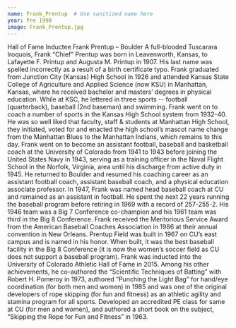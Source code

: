 ```yaml
---
name: Frank_Prentup  # Use sanitized name here
year: Pre 1990
image: Frank_Prentup.jpg
---
```


Hall of Fame Inductee Frank Prentup – Boulder
A full-blooded Tuscarara Iroquois, Frank “Chief” Prentup was born in Leavenworth, Kansas, to Lafayette
F. Printup and Augusta M. Printup in 1907. His last name was spelled incorrectly as a result of a birth
certificate typo.
Frank graduated from Junction City (Kansas) High School in 1926 and attended Kansas State College of
Agriculture and Applied Science (now KSU) in Manhattan, Kansas, where he received bachelor and
masters’ degrees in physical education. While at KSC, he lettered in three sports -- football
(quarterback), baseball (2nd baseman) and swimming.
Frank went on to coach a number of sports in the Kansas High School system from 1932-40. He was so
well liked that faculty, staff & students at Manhattan High School, they initiated, voted for and enacted
the high school’s mascot name change from the Manhattan Blues to the Manhattan Indians, which
remains to this day.
Frank went on to become an assistant football, baseball and basketball coach at the University of
Colorado from 1941 to 1943 before joining the United States Navy in 1943, serving as a training officer
in the Naval Flight School in the Norfolk, Virginia, area until his discharge from active duty in 1945. He
returned to Boulder and resumed his coaching career as an assistant football coach, assistant baseball
coach, and a physical education associate professor.
In 1947, Frank was named head baseball coach at CU and remained as an assistant in football. He spent
the next 22 years running the baseball program before retiring in 1969 with a record of 257-255-2. His
1946 team was a Big 7 Conference co-champion and his 1961 team was third in the Big 8 Conference.
Frank received the Meritorious Service Award from the American Baseball Coaches Association in 1986
at their annual convention in New Orleans.
Prentup Field was built in 1967 on CU’s east campus and is named in his honor. When built, it was the
best baseball facility in the Big 8 Conference (it is now the women’s soccer field as CU does not support
a baseball program).
Frank was inducted into the University of Colorado Athletic Hall of Fame in 2015.
Among his other achievements, he co-authored the “Scientific Techniques of Batting” with Robert H.
Pomeroy in 1973, authored “Punching the Light Bag” for hand/eye coordination (for both men and
women) in 1985 and was one of the original developers of rope skipping (for fun and fitness) as an
athletic agility and stamina program for all sports. Developed an accredited PE class for same at CU (for
men and women), and authored a short book on the subject, “Skipping the Rope for Fun and Fitness” in
1963.